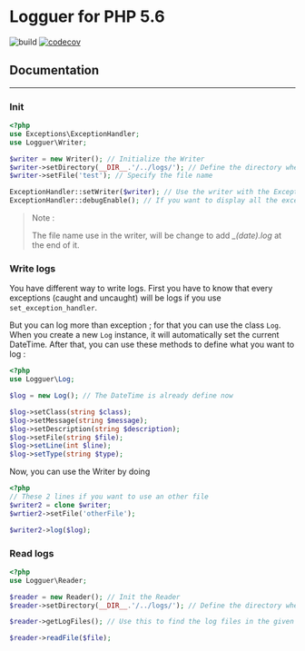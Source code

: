 # Logguer for PHP 5.6

![build](https://travis-ci.org/cmoclyn/logguer.svg?branch=master-5.6)
[![codecov](https://codecov.io/gh/cmoclyn/logguer/branch/master-5.6/graph/badge.svg)](https://codecov.io/gh/cmoclyn/logguer)


## Documentation
--------------

### Init


```php
<?php
use Exceptions\ExceptionHandler;
use Logguer\Writer;

$writer = new Writer(); // Initialize the Writer
$writer->setDirectory(__DIR__.'/../logs/'); // Define the directory where the logs will be store
$writer->setFile('test'); // Specify the file name

ExceptionHandler::setWriter($writer); // Use the writer with the ExceptionHandler to log each exception
ExceptionHandler::debugEnable(); // If you want to display all the exceptions
```

> Note :
>
> The file name use in the writer, will be change to add *_(date).log* at the end of it.

### Write logs

You have different way to write logs. First you have to know that every exceptions (caught and uncaught) will be logs if you use `set_exception_handler`.

But you can log more than exception ; for that you can use the class `Log`.
When you create a new `Log` instance, it will automatically set the current DateTime.
After that, you can use these methods to define what you want to log :

```php
<?php
use Logguer\Log;

$log = new Log(); // The DateTime is already define now

$log->setClass(string $class);
$log->setMessage(string $message);
$log->setDescription(string $description);
$log->setFile(string $file);
$log->setLine(int $line);
$log->setType(string $type);
```

Now, you can use the Writer by doing

```php
<?php
// These 2 lines if you want to use an other file
$writer2 = clone $writer;
$wrtier2->setFile('otherFile');

$writer2->log($log);


```

### Read logs

```php
<?php
use Logguer\Reader;

$reader = new Reader(); // Init the Reader
$reader->setDirectory(__DIR__.'/../logs/'); // Define the directory where the logs are store

$reader->getLogFiles(); // Use this to find the log files in the given directory

$reader->readFile($file);
```
